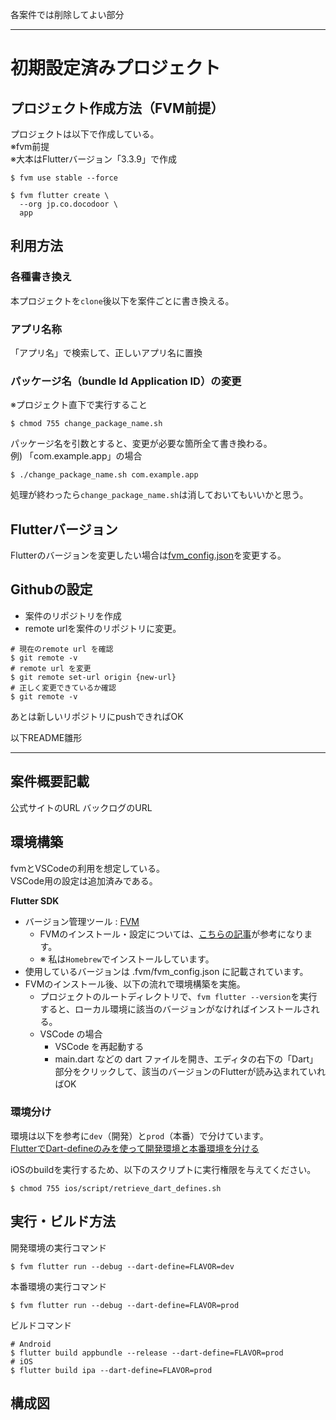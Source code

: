 
各案件では削除してよい部分

----------------------------------

# 初期設定済みプロジェクト

## プロジェクト作成方法（FVM前提）

プロジェクトは以下で作成している。  
※fvm前提  
※大本はFlutterバージョン「3.3.9」で作成

```console
$ fvm use stable --force

$ fvm flutter create \
  --org jp.co.docodoor \
  app
```

## 利用方法  

### 各種書き換え
  
本プロジェクトを`clone`後以下を案件ごとに書き換える。  
  
### アプリ名称
「アプリ名」で検索して、正しいアプリ名に置換  
  
### パッケージ名（bundle Id Application ID）の変更
  
※プロジェクト直下で実行すること
  
```console
$ chmod 755 change_package_name.sh 
```
  
パッケージ名を引数とすると、変更が必要な箇所全て書き換わる。  
例) 「com.example.app」の場合  
  
```console
$ ./change_package_name.sh com.example.app
```
  
処理が終わったら`change_package_name.sh`は消しておいてもいいかと思う。  
  
## Flutterバージョン
Flutterのバージョンを変更したい場合は[fvm_config.json](.fvm/fvm_config.json)を変更する。  

## Githubの設定

- 案件のリポジトリを作成
- remote urlを案件のリポジトリに変更。

```console
# 現在のremote url を確認
$ git remote -v
# remote url を変更
$ git remote set-url origin {new-url}
# 正しく変更できているか確認
$ git remote -v
```
  
あとは新しいリポジトリにpushできればOK  
  
  
以下README雛形

----------------------------------

## 案件概要記載

公式サイトのURL
バックログのURL

## 環境構築

fvmとVSCodeの利用を想定している。  
VSCode用の設定は追加済みである。  

**Flutter SDK**  

- バージョン管理ツール : [FVM](https://fvm.app/)
    - FVMのインストール・設定については、[こちらの記事](https://zenn.dev/riscait/articles/flutter-version-management)が参考になります。
    - ※ 私は`Homebrew`でインストールしています。
- 使用しているバージョンは .fvm/fvm_config.json に記載されています。
- FVMのインストール後、以下の流れで環境構築を実施。
    - プロジェクトのルートディレクトリで、`fvm flutter --version`を実行すると、ローカル環境に該当のバージョンがなければインストールされる。
    - VSCode の場合
        - VSCode を再起動する
        - main.dart などの dart ファイルを開き、エディタの右下の「Dart」部分をクリックして、該当のバージョンのFlutterが読み込まれていればOK

### 環境分け
環境は以下を参考に`dev`（開発）と`prod`（本番）で分けています。  
[FlutterでDart-defineのみを使って開発環境と本番環境を分ける](https://zenn.dev/riscait/articles/separating-environments-in-flutter) 
  
iOSのbuildを実行するため、以下のスクリプトに実行権限を与えてください。  
```console
$ chmod 755 ios/script/retrieve_dart_defines.sh
```

## 実行・ビルド方法

開発環境の実行コマンド  
```console
$ fvm flutter run --debug --dart-define=FLAVOR=dev
```
  
本番環境の実行コマンド
```console
$ fvm flutter run --debug --dart-define=FLAVOR=prod
```

ビルドコマンド
```console
# Android
$ flutter build appbundle --release --dart-define=FLAVOR=prod
# iOS
$ flutter build ipa --dart-define=FLAVOR=prod
```

## 構成図
